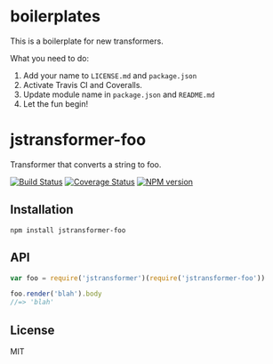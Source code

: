 # boilerplates

This is a boilerplate for new transformers.

What you need to do:

1. Add your name to `LICENSE.md` and `package.json`
2. Activate Travis CI and Coveralls.
3. Update module name in `package.json` and `README.md`
4. Let the fun begin!

# jstransformer-foo

Transformer that converts a string to foo.

[![Build Status](https://img.shields.io/travis/jstransformers/jstransformer-foo/master.svg)](https://travis-ci.org/jstransformers/jstransformer-foo)
[![Coverage Status](https://img.shields.io/coveralls/jstransformers/jstransformer-foo/master.svg)](https://coveralls.io/r/jstransformers/jstransformer-foo?branch=master)
[![NPM version](https://img.shields.io/npm/v/jstransformer-foo.svg)](https://www.npmjs.org/package/jstransformer-foo)

## Installation

    npm install jstransformer-foo

## API

```js
var foo = require('jstransformer')(require('jstransformer-foo'))

foo.render('blah').body
//=> 'blah'
```

## License

MIT
